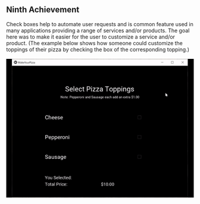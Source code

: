 ## Ninth Achievement
Check boxes help to automate user requests and is common feature used in many applications providing a range of services and/or products. The goal here was to make it easier for the user to customize a service and/or product. (The example below shows how someone could customize the toppings of their pizza by checking the box of the corresponding topping.)
<br/>
<br/>
![](../../images/pizza_maker.gif)